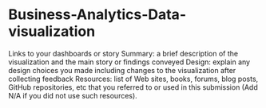 # Business-Analytics-Data-visualization

Links to your dashboards or story
Summary: a brief description of the visualization and the main story or findings conveyed
Design: explain any design choices you made including changes to the visualization after collecting feedback
Resources: list of Web sites, books, forums, blog posts, GitHub repositories, etc that you referred to or used in this submission (Add N/A if you did not use such resources).
